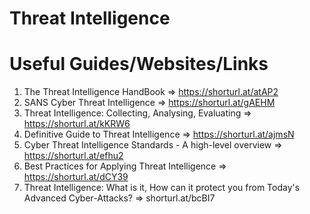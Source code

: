 # Threat Intelligence
# Useful Guides/Websites/Links

1) The Threat Intelligence HandBook => https://shorturl.at/atAP2
2) SANS Cyber Threat Intelligence => https://shorturl.at/gAEHM
3) Threat Intelligence: Collecting, Analysing, Evaluating => https://shorturl.at/kKRW6
4) Definitive Guide to Threat Intelligence => https://shorturl.at/ajmsN
5) Cyber Threat Intelligence Standards - A high-level overview => https://shorturl.at/efhu2
6) Best Practices for Applying Threat Intelligence => https://shorturl.at/dCY39
7) Threat Intelligence: What is it, How can it protect you from Today's Advanced Cyber-Attacks? => shorturl.at/bcBI7
